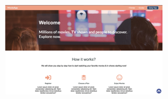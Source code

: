 <img src="https://github.com/musabeytekin/images/blob/main/view/1.png" style="width: 500px;" alt="index page">
